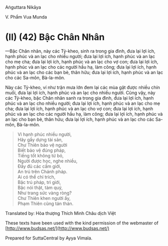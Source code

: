 Aṅguttara Nikāya

V. Phẩm Vua Munda

# (II) (42) Bậc Chân Nhân

—Bậc Chân nhân, này các Tỷ-kheo, sinh ra trong gia đình, đưa lại lợi ích, hạnh phúc và an lạc cho nhiều người; đưa lại lợi ích, hạnh phúc và an lạc cho mẹ cha; đưa lại lợi ích, hạnh phúc và an lạc cho vợ con; đưa lại lợi ích, hạnh phúc và an lạc cho các người hầu hạ, làm công; đưa lại lợi ích, hạnh phúc và an lạc cho các bạn bè, thân hữu; đưa lại lợi ích, hạnh phúc và an lạc cho các Sa-môn, Bà-la-môn.

Này các Tỷ-kheo, ví như trận mưa lớn đem lại các mùa gặt được nhiều chín muồi, đưa lại lợi ích, hạnh phúc và an lạc cho nhiều người. Cũng vậy, này các Tỷ-kheo, bậc Chân nhân sanh ra trong gia đình, đưa lại lợi ích, hạnh phúc và an lạc cho nhiều người; đưa lại lợi ích, hạnh phúc và an lạc cho mẹ cha; đưa lại lợi ích, hạnh phúc và an lạc cho vợ con; đưa lại lợi ích, hạnh phúc và an lạc cho các người hầu hạ, làm công; đưa lại lợi ích, hạnh phúc và an lạc cho bạn bè, thân hữu; đưa lại lợi ích, hạnh phúc và an lạc cho các Sa-môn, Bà-la-môn.

> Vì hạnh phúc nhiều người,  
> Hãy gầy dựng tài sản,  
> Chư Thiên bảo vệ người  
> Biết bảo vệ đúng pháp,  
> Tiếng tốt không từ bỏ,  
> Người được học, nghe nhiều,  
> Ðầy đủ các cấm giới,  
> An trú trên Chánh pháp.  
> Ai có thể chỉ trích,  
> Bậc trú pháp, trì giới,  
> Bậc nói thật, tàm quý,  
> Như trang sức vàng ròng?  
> Chư Thiên khen người ấy,  
> Phạm Thiên cũng tán thán.

Translated by: Hòa thượng Thích Minh Châu dịch Việt

These texts have been used with the kind permission of the webmaster of [http://www.budsas.net/](http://www.budsas.net/)

Prepared for SuttaCentral by Ayya Vimala.